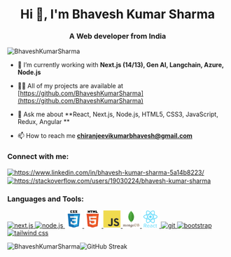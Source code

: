 <!--
**BhaveshKumarSharma/BhaveshkumarSharma** is a ✨ _special_ ✨ repository because its `README.md` (this file) appears on your GitHub profile.

Here are some ideas to get you started:

- 🔭 I’m currently working on ...
- 🌱 I’m currently learning ...
- 👯 I’m looking to collaborate on ...
- 🤔 I’m looking for help with ...
- 💬 Ask me about ...
- 📫 How to reach me: ...
- 😄 Pronouns: ...
- ⚡ Fun fact: ...
-->
<h1 align="center">Hi 👋, I'm Bhavesh Kumar Sharma</h1>
<h3 align="center">A Web developer from India</h3>

<p align="left"> <img src="https://komarev.com/ghpvc/?username=BhaveshKumarSharma&color=blueviolet" alt="BhaveshKumarSharma" /> </p>

- 🌱 I’m currently working with **Next.js (14/13), Gen AI, Langchain, Azure, Node.js**

- 👨‍💻 All of my projects are available at [https://github.com/BhaveshKumarSharma](https://github.com/BhaveshKumarSharma)

- 💬 Ask me about **React, Next.js, Node.js, HTML5, CSS3, JavaScript, Redux, Angular **

- 📫 How to reach me **chiranjeevikumarbhavesh@gmail.com**

<h3 align="left">Connect with me:</h3>
<p align="left">
<a href="https://www.linkedin.com/in/bhavesh-kumar-sharma-5a14b8223/" target="blank"><img align="center" src="https://raw.githubusercontent.com/rahuldkjain/github-profile-readme-generator/master/src/images/icons/Social/linked-in-alt.svg" alt="https://www.linkedin.com/in/bhavesh-kumar-sharma-5a14b8223/" height="30" width="40" /></a>
<a href="https://stackoverflow.com/users/19030224/bhavesh-kumar-sharma" target="blank"><img align="center" src="https://encrypted-tbn0.gstatic.com/images?q=tbn:ANd9GcRyTlZJ6l6VZb9oU9rCeqm-TtTwA3QTyySuyPh7UmUEPQ&s" alt="https://stackoverflow.com/users/19030224/bhavesh-kumar-sharma" height="50" width="50" /></a>
</p>



<h3 align="left">Languages and Tools:</h3>
<p align="left">  
<a href="https://nextjs.org/" target="_blank" rel="noreferrer"><img src="https://curity.io/images/resources/tutorials/writing-clients/spa/next-js-oauth-agent.jpg" alt="next.js" width="80" height="40"/></a><a href="https://nodejs.org/en" target="_blank" rel="noreferrer"> <img src="https://e7.pngegg.com/pngimages/306/37/png-clipart-node-js-logo-node-js-javascript-web-application-express-js-computer-software-others-miscellaneous-text.png" alt="node.js" width="40" height="40"/> </a><a href="https://www.w3schools.com/css/" target="_blank" rel="noreferrer"><img src="https://raw.githubusercontent.com/devicons/devicon/master/icons/css3/css3-original-wordmark.svg" alt="css3" width="40" height="40"/> </a><a href="https://www.w3.org/html/" target="_blank" rel="noreferrer"> <img src="https://raw.githubusercontent.com/devicons/devicon/master/icons/html5/html5-original-wordmark.svg" alt="html5" width="40" height="40"/> </a> <a href="https://developer.mozilla.org/en-US/docs/Web/JavaScript" target="_blank" rel="noreferrer"> <img src="https://raw.githubusercontent.com/devicons/devicon/master/icons/javascript/javascript-original.svg" alt="javascript" width="40" height="40"/> </a> <a href="https://www.mongodb.com/" target="_blank" rel="noreferrer"> <img src="https://raw.githubusercontent.com/devicons/devicon/master/icons/mongodb/mongodb-original-wordmark.svg" alt="mongodb" width="40" height="40"/> </a> <a href="https://reactjs.org/" target="_blank" rel="noreferrer"> <img src="https://raw.githubusercontent.com/devicons/devicon/master/icons/react/react-original-wordmark.svg" alt="react" width="40" height="40"/> </a> <a href="https://git-scm.com/" target="_blank" rel="noreferrer"><img src="https://upload.wikimedia.org/wikipedia/commons/thumb/3/3f/Git_icon.svg/2048px-Git_icon.svg.png" alt="git" width="40" height="40"/>
<a href="https://getbootstrap.com/" target="_blank" rel="noreferrer"><img src="https://github.com/twbs.png" alt="bootstrap" width="40" height="40"/>
<a href="https://tailwindcss.com/" target="_blank" rel="noreferrer"><img src="https://cdn3d.iconscout.com/3d/free/thumb/free-tailwind-9294852-7577995.png?f=webp" alt="tailwind css" width="40" height="40"/>
</a>
</p>

<div >

<img align="left" src="https://github-readme-stats.vercel.app/api/top-langs?username=BhaveshKumarSharma&show_icons=true&locale=en" alt="BhaveshKumarSharma" />

![GitHub Streak](https://streak-stats.demolab.com/?user=BhaveshKumarSharma)
</div>

